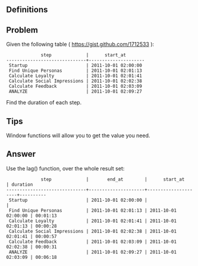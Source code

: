 Definitions
-----------


Problem
-------

Given the following table ( https://gist.github.com/1712533 ):

                 step             |      start_at
    ------------------------------+---------------------
     Startup                      | 2011-10-01 02:00:00
     Find Unique Personas         | 2011-10-01 02:01:13
     Calculate Loyalty            | 2011-10-01 02:01:41
     Calculate Social Impressions | 2011-10-01 02:02:38
     Calculate Feedback           | 2011-10-01 02:03:09
     ANALYZE                      | 2011-10-01 02:09:27

Find the duration of each step.

Tips
----

Window functions will allow you to get the value you need.

Answer
------

Use the lag() function, over the whole result set:

                 step             |       end_at        |      start_at       | duration
    ------------------------------+---------------------+---------------------+----------
     Startup                      | 2011-10-01 02:00:00 |                     |
     Find Unique Personas         | 2011-10-01 02:01:13 | 2011-10-01 02:00:00 | 00:01:13
     Calculate Loyalty            | 2011-10-01 02:01:41 | 2011-10-01 02:01:13 | 00:00:28
     Calculate Social Impressions | 2011-10-01 02:02:38 | 2011-10-01 02:01:41 | 00:00:57
     Calculate Feedback           | 2011-10-01 02:03:09 | 2011-10-01 02:02:38 | 00:00:31
     ANALYZE                      | 2011-10-01 02:09:27 | 2011-10-01 02:03:09 | 00:06:18
